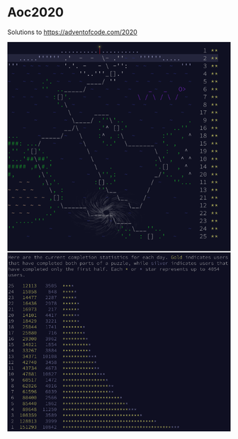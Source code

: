 # Aoc2020

Solutions to https://adventofcode.com/2020

![Finished!](finished.png)
![Global Stats](stats.png)
